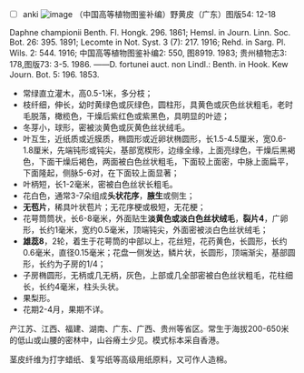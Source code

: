 * [ ] anki
![image](https://user-images.githubusercontent.com/75465037/104085870-a5c5c480-528d-11eb-98f4-914ef651fb55.png)
（中国高等植物图鉴补编）野黄皮（广东）图版54: 12-18

Daphne championii Benth. Fl. Hongk. 296. 1861; Hemsl. in Journ. Linn. Soc. Bot. 26: 395. 1891; Lecomte in Not. Syst. 3 (7): 217. 1916; Rehd. in Sarg. Pl. Wils. 2: 544. 1916; 中国高等植物图鉴补编2: 550, 图8919. 1983; 贵州植物志3: 178,图版73: 3-5. 1986. ——D. fortunei auct. non Lindl.: Benth. in Hook. Kew Journ. Bot. 5: 196. 1853.

* 常绿直立灌木，高0.5-1米，多分枝；
* 枝纤细，伸长，幼时黄绿色或灰绿色，圆柱形，具黄色或灰色丝状粗毛，老时毛脱落，橄榄色，干燥后紫红色或紫黑色，具明显的叶迹；
* 冬芽小，球形，密被淡黄色或灰黄色丝状绒毛。
* 叶互生，近纸质或近膜质，椭圆形或近卵状椭圆形，长1.5-4.5厘米，宽0.6-1.8厘米，先端钝形或钝尖，基部宽楔形，边缘全缘，上面亮绿色，干燥后黑褐色，下面干燥后褐色，两面被白色丝状粗毛，下面较上面密，中脉上面扁平，下面隆起，侧脉5-6对，在下面较上面显著；
* 叶柄短，长1-2毫米，密被白色丝状长粗毛。
* 花白色，通常3-7朵组成**头状花序**，**腋生**或侧生；
* **无苞片**，稀具叶状苞片；无花序梗或极短，无花梗；
* 花萼筒筒状，长6-8毫米，外面贴生**淡黄色或淡白色丝状绒毛**，**裂片4**，广卵形，长约1毫米，宽约0.5毫米，顶端钝尖，外面密被淡白色丝状绒毛；
* **雄蕊8**，2轮，着生于花萼筒的中部以上，花丝短，花药黄色，长圆形，长约0.6毫米，直径0.15毫米；花盘一侧发达，鳞片状，长圆形，顶端渐尖，基部圆形，长约为子房的1/4；
* 子房椭圆形，无柄或几无柄，灰色，上部或几全部密被白色丝状粗毛，花柱细长，长约4毫米，柱头头状。
* 果梨形。
* 花期2-4月，果期不详。

产江苏、江西、福建、湖南、广东、广西、贵州等省区。常生于海拔200-650米的低山或山腰的密林中，山谷瘠土少见。模式标本采自香港。

茎皮纤维为打字蜡纸、复写纸等高级用纸原料，又可作人造棉。